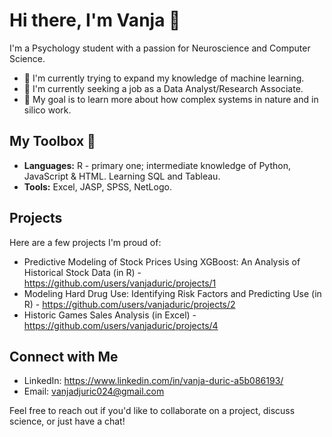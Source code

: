 # Hi there, I'm Vanja 👋

I'm a Psychology student with a passion for Neuroscience and Computer Science.

- 🌱 I'm currently trying to expand my knowledge of machine learning.
- 💼 I'm currently seeking a job as a Data Analyst/Research Associate.
- 🎯 My goal is to learn more about how complex systems in nature and in silico work.

## My Toolbox 🧰

- **Languages:** R - primary one; intermediate knowledge of Python, JavaScript & HTML. Learning SQL and Tableau.
- **Tools:** Excel, JASP, SPSS, NetLogo.

## Projects

Here are a few projects I'm proud of:

- Predictive Modeling of Stock Prices Using XGBoost: An Analysis of Historical Stock Data (in R) - https://github.com/users/vanjaduric/projects/1
- Modeling Hard Drug Use: Identifying Risk Factors and Predicting Use (in R) - https://github.com/users/vanjaduric/projects/2
- Historic Games Sales Analysis (in Excel) - https://github.com/users/vanjaduric/projects/4

## Connect with Me

- LinkedIn: https://www.linkedin.com/in/vanja-duric-a5b086193/
- Email: vanjadjuric024@gmail.com

Feel free to reach out if you'd like to collaborate on a project, discuss science, or just have a chat!

<!-- Thanks for visiting space cowboy. -->
